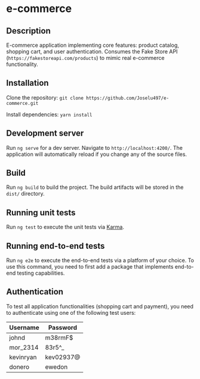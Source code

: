 # e-commerce

## Description

E-commerce application implementing core features: product catalog, shopping cart, and user authentication. Consumes the Fake Store API (`https://fakestoreapi.com/products`) to mimic real e-commerce functionality.

## Installation

Clone the repository:
`git clone https://github.com/Joselu497/e-commerce.git`

Install dependencies: 
`yarn install`

## Development server

Run `ng serve` for a dev server. Navigate to `http://localhost:4200/`. The application will automatically reload if you change any of the source files.

## Build

Run `ng build` to build the project. The build artifacts will be stored in the `dist/` directory. 

## Running unit tests

Run `ng test` to execute the unit tests via [Karma](https://karma-runner.github.io).

## Running end-to-end tests

Run `ng e2e` to execute the end-to-end tests via a platform of your choice. To use this command, you need to first add a package that implements end-to-end testing capabilities.

## Authentication
To test all application functionalities (shopping cart and payment), you need to authenticate using one of the following test users:

| Username    | Password    | 
|-------------|-------------|
| johnd       | m38rmF$     | 
| mor_2314    | 83r5^_      | 
| kevinryan   | kev02937@   | 
| donero      | ewedon      |

